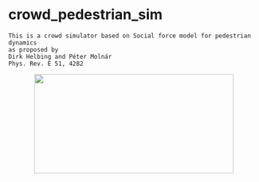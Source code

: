 # crowd_pedestrian_sim

    This is a crowd simulator based on Social force model for pedestrian dynamics
    as proposed by 
    Dirk Helbing and Péter Molnár
    Phys. Rev. E 51, 4282

<p align="center">
  <img width=400 height=200 src="https://github.com/alao-emmanuel/crowd_pedestrian_sim/docs/sfmwallrepulsiveforce.mp4">
</p>
